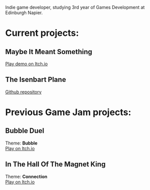 Indie game developer, studying 3rd year of Games Development at Edinburgh Napier.  
  
# Current projects:  
  
## Maybe It Meant Something  
  
[Play demo on Itch.io](https://zachblackstock.itch.io/maybe-it-meant-something-demo2)  
  
  
## The Isenbart Plane  
  
[Github repository](https://github.com/ZBlackstock/ct-final)  

 
# Previous Game Jam projects:  
  
## Bubble Duel
  
Theme: **Bubble**  
[Play on Itch.io](https://zachblackstock.itch.io/bubble-duel)  
  
## In The Hall Of The Magnet King  
  
Theme: **Connection**  
[Play on Itch.io](https://zachblackstock.itch.io/in-the-hall-of-the-magnet-king)  
